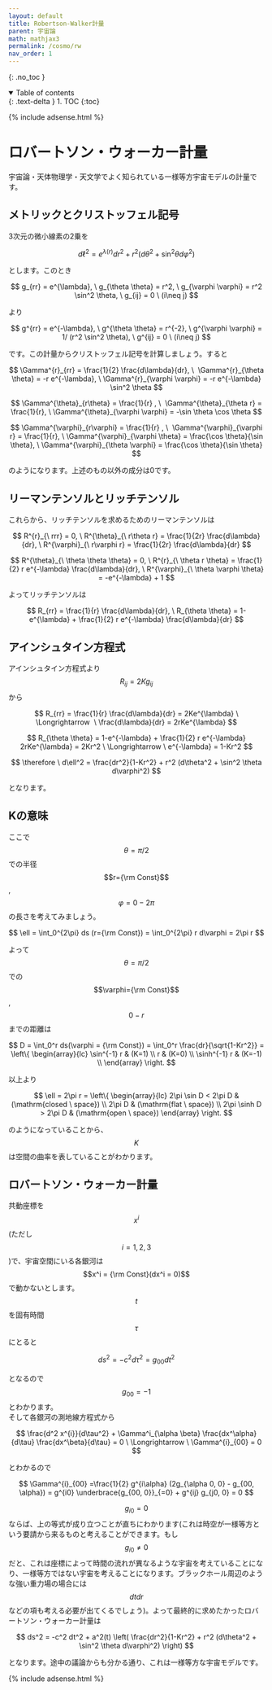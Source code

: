 ```yaml
---
layout: default
title: Robertson-Walker計量
parent: 宇宙論
math: mathjax3
permalink: /cosmo/rw
nav_order: 1
---
```


{: .no_toc }

<details open markdown="block">
  <summary>
    Table of contents
  </summary>
  {: .text-delta }
1. TOC
{:toc}
</details>

{% include adsense.html %}

# ロバートソン・ウォーカー計量

宇宙論・天体物理学・天文学でよく知られている一様等方宇宙モデルの計量です。

## メトリックとクリストッフェル記号

3次元の微小線素の2乗を

$$
d\ell^2 = e^{\lambda (r)} dr^2 + r^2 (d\theta^2 + \sin^2 \theta d\varphi^2)
$$

とします。このとき

$$
g_{rr} = e^{\lambda}, \ g_{\theta \theta} = r^2, \ g_{\varphi \varphi} = r^2 \sin^2 \theta, \ g_{ij} = 0 \ (i\neq j)
$$

より

$$
g^{rr} = e^{-\lambda}, \ g^{\theta \theta} = r^{-2}, \ g^{\varphi \varphi} = 1/ (r^2 \sin^2 \theta), \ g^{ij} = 0 \ (i\neq j)
$$

です。この計量からクリストッフェル記号を計算しましょう。すると

$$
\Gamma^{r}_{rr} 
= \frac{1}{2} \frac{d\lambda}{dr}, \ 
\Gamma^{r}_{\theta \theta} = -r e^{-\lambda}, \ 
\Gamma^{r}_{\varphi \varphi} = -r e^{-\lambda} \sin^2 \theta
$$

$$
\Gamma^{\theta}_{r\theta} 
= \frac{1}{r} , \ 
\Gamma^{\theta}_{\theta r} = \frac{1}{r}, \ 
\Gamma^{\theta}_{\varphi \varphi} = -\sin \theta \cos \theta
$$

$$
\Gamma^{\varphi}_{r\varphi} 
= \frac{1}{r} , \ 
\Gamma^{\varphi}_{\varphi r} = \frac{1}{r}, \ 
\Gamma^{\varphi}_{\varphi \theta} = \frac{\cos \theta}{\sin \theta}, \ 
\Gamma^{\varphi}_{\theta \varphi} = \frac{\cos \theta}{\sin \theta}
$$

のようになります。上述のもの以外の成分は0です。

## リーマンテンソルとリッチテンソル

これらから、リッチテンソルを求めるためのリーマンテンソルは

$$
R^{r}_{\ rrr} = 0, \ 
R^{\theta}_{\ r\theta r} = \frac{1}{2r} \frac{d\lambda}{dr}, \ 
R^{\varphi}_{\ r\varphi r} = \frac{1}{2r} \frac{d\lambda}{dr} 
$$

$$
R^{\theta}_{\ \theta \theta \theta} = 0, \ 
R^{r}_{\ \theta r \theta} = \frac{1}{2} r e^{-\lambda} \frac{d\lambda}{dr}, \ 
R^{\varphi}_{\ \theta \varphi \theta} = -e^{-\lambda} + 1  
$$

よってリッチテンソルは

$$
R_{rr} = \frac{1}{r} \frac{d\lambda}{dr}, \ 
R_{\theta \theta} = 1- e^{\lambda} + \frac{1}{2} r e^{-\lambda} \frac{d\lambda}{dr}
$$

## アインシュタイン方程式

アインシュタイン方程式より$$R_{ij} = 2Kg_{ij}$$から

$$
R_{rr} = \frac{1}{r} \frac{d\lambda}{dr} = 2Ke^{\lambda} \ \Longrightarrow  \
\frac{d\lambda}{dr} = 2rKe^{\lambda} 
$$

$$
R_{\theta \theta} = 1-e^{-\lambda} + \frac{1}{2} r e^{-\lambda} 2rKe^{\lambda} = 2Kr^2 \ \Longrightarrow \ 
e^{-\lambda} = 1-Kr^2
$$

$$
\therefore \ d\ell^2 
= \frac{dr^2}{1-Kr^2} + r^2 (d\theta^2 + \sin^2 \theta d\varphi^2)
$$

となります。

## Kの意味

ここで$$\theta = \pi/2$$での半径$$r={\rm Const}$$, $$\varphi = 0-2\pi$$の長さを考えてみましょう。

$$
\ell = \int_0^{2\pi} ds (r={\rm Const})
= \int_0^{2\pi} r d\varphi = 2\pi r
$$

よって$$\theta = \pi/2$$での$$\varphi={\rm Const}$$, $$0-r$$までの距離は

$$
D = \int_0^r ds(\varphi = {\rm Const}) 
= \int_0^r \frac{dr}{\sqrt{1-Kr^2}} = \left\{ \begin{array}{lc}
\sin^{-1} r & (K=1) \\
r & (K=0) \\
\sinh^{-1} r & (K=-1) \\
\end{array} \right.
$$

以上より

$$
\ell = 2\pi r = \left\{ \begin{array}{lc}
2\pi \sin D < 2\pi D & (\mathrm{closed \ space}) \\
2\pi D & (\mathrm{flat \ space}) \\
2\pi \sinh D > 2\pi D & (\mathrm{open \ space})
\end{array} \right.
$$

のようになっていることから、$$K$$は空間の曲率を表していることがわかります。

## ロバートソン・ウォーカー計量

共動座標を$$x^i$$(ただし$$i=1, 2, 3$$)で、宇宙空間にいる各銀河は$$x^i = {\rm Const}(dx^i = 0)$$で動かないとします。$$t$$を固有時間$$\tau$$にとると

$$
ds^2 = -c^2 d\tau^2 = g_{00} dt^2
$$

となるので$$g_{00} = -1$$とわかります。  
そして各銀河の測地線方程式から

$$
\frac{d^2 x^{i}}{d\tau^2} + \Gamma^i_{\alpha \beta} \frac{dx^\alpha}{d\tau} \frac{dx^\beta}{d\tau} = 0 \ \Longrightarrow \ \Gamma^{i}_{00} = 0
$$

とわかるので

$$
\Gamma^{i}_{00} 
=\frac{1}{2} g^{i\alpha} (2g_{\alpha 0, 0} - g_{00, \alpha}) 
= g^{i0} \underbrace{g_{00, 0}}_{=0} + g^{ij} g_{j0, 0}  
= 0
$$

$$g_{i0} = 0$$ならば、上の等式が成り立つことが直ちにわかります(これは時空が一様等方という要請から来るものと考えることができます。もし$$g_{i 0} \neq 0$$だと、これは座標によって時間の流れが異なるような宇宙を考えていることになり、一様等方ではない宇宙を考えることになります。ブラックホール周辺のような強い重力場の場合には$$dt dr$$などの項も考える必要が出てくるでしょう)。よって最終的に求めたかったロバートソン・ウォーカー計量は

$$
ds^2 = -c^2 dt^2 + a^2(t) \left( \frac{dr^2}{1-Kr^2} + r^2 (d\theta^2 + \sin^2 \theta d\varphi^2) \right)
$$

となります。途中の議論からも分かる通り、これは一様等方な宇宙モデルです。

{% include adsense.html %}
